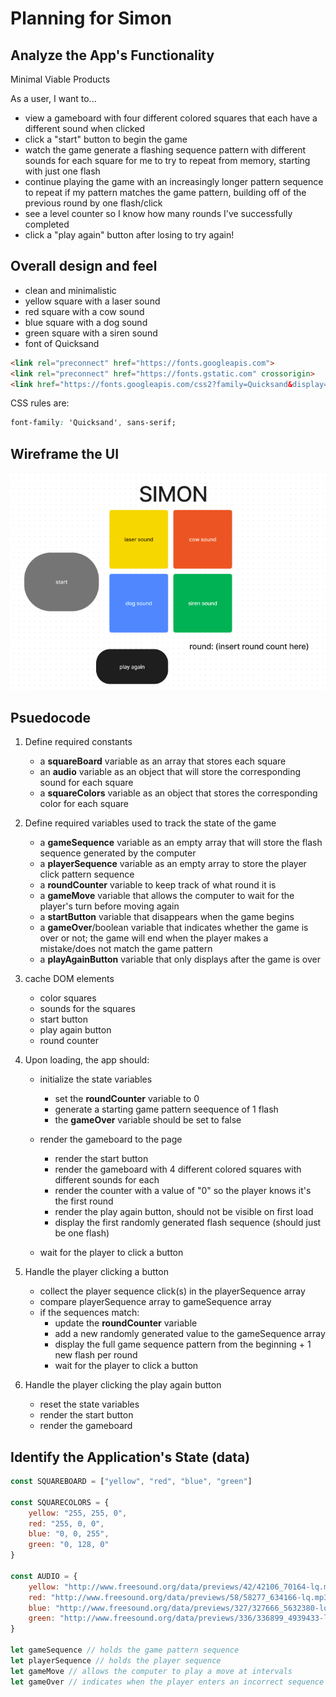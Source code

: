 # Planning for Simon 

## Analyze the App's Functionality 
Minimal Viable Products

As a user, I want to... 
- view a gameboard with four different colored squares that each have a different sound when clicked
- click a "start" button to begin the game 
- watch the game generate a flashing sequence pattern with different sounds for each square for me to try to repeat from memory, starting with just one flash
- continue playing the game with an increasingly longer pattern sequence to repeat if my pattern matches the game pattern, building off of the previous round by one flash/click
- see a level counter so I know how many rounds I've successfully completed
- click a "play again" button after losing to try again!

## Overall design and feel 

- clean and minimalistic 
- yellow square with a laser sound 
- red square with a cow sound 
- blue square with a dog sound 
- green square with a siren sound 
- font of Quicksand 
```html 
<link rel="preconnect" href="https://fonts.googleapis.com">
<link rel="preconnect" href="https://fonts.gstatic.com" crossorigin>
<link href="https://fonts.googleapis.com/css2?family=Quicksand&display=swap" rel="stylesheet">
```
CSS rules are: 
```css 
font-family: 'Quicksand', sans-serif;
``` 

## Wireframe the UI 
![wireframe img](/Screenshot%202023-04-20%20at%2011.20.02%20AM.png)


## Psuedocode 

1. Define required constants 
    - a **squareBoard** variable as an array that stores each square 
    - an **audio** variable as an object that will store the corresponding sound for each square
    - a **squareColors** variable as an object that stores the corresponding color for each square
     

2. Define required variables used to track the state of the game 
    - a **gameSequence** variable as an empty array that will store the flash sequence generated by the computer
    - a **playerSequence** variable as an empty array to store the player click pattern sequence 
    - a **roundCounter** variable to keep track of what round it is 
    - a **gameMove** variable that allows the computer to wait for the player's turn before moving again 
    - a **startButton** variable that disappears when the game begins
    - a **gameOver**/boolean variable that indicates whether the game is over or not; the game will end when the player makes a mistake/does not match the game pattern
    - a **playAgainButton** variable that only displays after the game is over

3. cache DOM elements 
    - color squares 
    - sounds for the squares 
    - start button 
    - play again button 
    - round counter

4. Upon loading, the app should: 
    - initialize the state variables 
        - set the **roundCounter** variable to 0
        - generate a starting game pattern seequence of 1 flash 
        - the **gameOver** variable should be set to false 

    - render the gameboard to the page 
        - render the start button
        - render the gameboard with 4 different colored squares with different sounds for each 
        - render the counter with a value of "0" so the player knows it's the first round 
        - render the play again button, should not be visible on first load
       - display the first randomly generated flash sequence (should just be one flash)
    - wait for the player to click a button 

5. Handle the player clicking a button 
    - collect the player sequence click(s) in the playerSequence array 
    - compare playerSequence array to gameSequence array
    - if the sequences match:
        - update the **roundCounter** variable 
        - add a new randomly generated value to the gameSequence array 
        - display the full game sequence pattern from the beginning + 1 new flash per round
        - wait for the player to click a button 

6. Handle the player clicking the play again button
    - reset the state variables 
    - render the start button 
    - render the gameboard 

## Identify the Application's State (data)

```js
const SQUAREBOARD = ["yellow", "red", "blue", "green"] 

const SQUARECOLORS = {
    yellow: "255, 255, 0",
    red: "255, 0, 0",
    blue: "0, 0, 255", 
    green: "0, 128, 0"
}

const AUDIO = {
    yellow: "http://www.freesound.org/data/previews/42/42106_70164-lq.mp3", 
    red: "http://www.freesound.org/data/previews/58/58277_634166-lq.mp3", 
    blue: "http://www.freesound.org/data/previews/327/327666_5632380-lq.mp3", 
    green: "http://www.freesound.org/data/previews/336/336899_4939433-lq.mp3"
}

let gameSequence // holds the game pattern sequence 
let playerSequence // holds the player sequence
let gameMove // allows the computer to play a move at intervals
let gameOver // indicates when the player enters an incorrect sequence
``` 